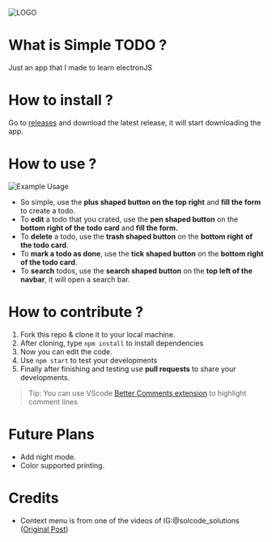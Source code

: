 ![LOGO](https://github.com/yussufjpg/simpletodo/blob/master/readme-assets/xsmall-icon.png "Logo")
# What is Simple TODO ?

Just an app that I made to learn electronJS

# How to install ?

Go to [releases](https://github.com/yussufjpg/simpletodo/releases) and download the latest release, it will start downloading the app.

# How to use ?
![Example Usage](https://github.com/yussufjpg/simpletodo/blob/master/readme-assets/example.gif?raw=true)
- So simple, use the **plus shaped button on the top right** and **fill the form** to create a todo.
- To **edit** a todo that you crated, use the **pen shaped button** on the **bottom right of the todo card** and **fill the form.**
- To **delete** a todo, use the **trash shaped button** on the **bottom right** **of the todo card**.
- To **mark a todo as done**, use the **tick shaped button** on the **bottom right of the todo card**.
- To **search** todos, use the **search shaped button** on the **top left of the navbar**, it will open a search bar.

# How to contribute ?

1. Fork this repo & clone it to your local machine.
2. After cloning, type `npm install` to install dependencies
3. Now you can edit the code.
4. Use `npm start` to test your developments
5. Finally after finishing and testing use **pull requests** to share your developments.
> Tip: You can use VScode [Better Comments extension](https://marketplace.visualstudio.com/items?itemName=aaron-bond.better-comments) to highlight comment lines

# Future Plans
- Add night mode.
- Color supported printing.

# Credits
- Context menu is from one of the videos of IG:@solcode_solutions ([Original Post](https://www.instagram.com/p/CCBmgiGgcGY/))